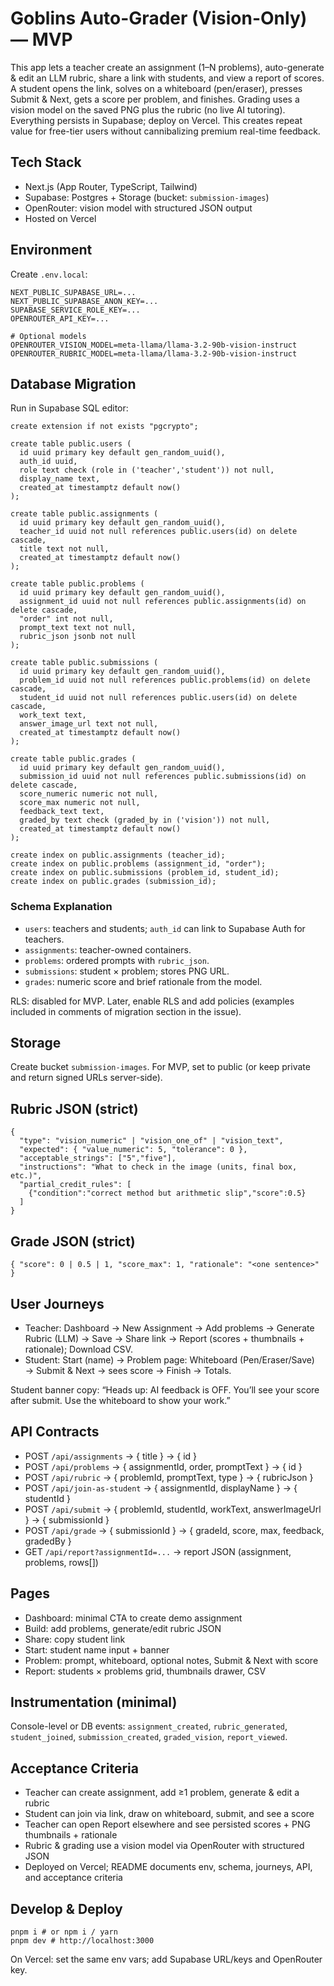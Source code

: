 # Goblins Auto-Grader (Vision-Only) — MVP

This app lets a teacher create an assignment (1–N problems), auto-generate & edit an LLM rubric, share a link with students, and view a report of scores. A student opens the link, solves on a whiteboard (pen/eraser), presses Submit & Next, gets a score per problem, and finishes. Grading uses a vision model on the saved PNG plus the rubric (no live AI tutoring). Everything persists in Supabase; deploy on Vercel. This creates repeat value for free-tier users without cannibalizing premium real-time feedback.

## Tech Stack
- Next.js (App Router, TypeScript, Tailwind)
- Supabase: Postgres + Storage (bucket: `submission-images`)
- OpenRouter: vision model with structured JSON output
- Hosted on Vercel

## Environment
Create `.env.local`:

```
NEXT_PUBLIC_SUPABASE_URL=...
NEXT_PUBLIC_SUPABASE_ANON_KEY=...
SUPABASE_SERVICE_ROLE_KEY=...
OPENROUTER_API_KEY=...

# Optional models
OPENROUTER_VISION_MODEL=meta-llama/llama-3.2-90b-vision-instruct
OPENROUTER_RUBRIC_MODEL=meta-llama/llama-3.2-90b-vision-instruct
```

## Database Migration
Run in Supabase SQL editor:

```
create extension if not exists "pgcrypto";

create table public.users (
  id uuid primary key default gen_random_uuid(),
  auth_id uuid,
  role text check (role in ('teacher','student')) not null,
  display_name text,
  created_at timestamptz default now()
);

create table public.assignments (
  id uuid primary key default gen_random_uuid(),
  teacher_id uuid not null references public.users(id) on delete cascade,
  title text not null,
  created_at timestamptz default now()
);

create table public.problems (
  id uuid primary key default gen_random_uuid(),
  assignment_id uuid not null references public.assignments(id) on delete cascade,
  "order" int not null,
  prompt_text text not null,
  rubric_json jsonb not null
);

create table public.submissions (
  id uuid primary key default gen_random_uuid(),
  problem_id uuid not null references public.problems(id) on delete cascade,
  student_id uuid not null references public.users(id) on delete cascade,
  work_text text,
  answer_image_url text not null,
  created_at timestamptz default now()
);

create table public.grades (
  id uuid primary key default gen_random_uuid(),
  submission_id uuid not null references public.submissions(id) on delete cascade,
  score_numeric numeric not null,
  score_max numeric not null,
  feedback_text text,
  graded_by text check (graded_by in ('vision')) not null,
  created_at timestamptz default now()
);

create index on public.assignments (teacher_id);
create index on public.problems (assignment_id, "order");
create index on public.submissions (problem_id, student_id);
create index on public.grades (submission_id);
```

### Schema Explanation
- `users`: teachers and students; `auth_id` can link to Supabase Auth for teachers.
- `assignments`: teacher-owned containers.
- `problems`: ordered prompts with `rubric_json`.
- `submissions`: student × problem; stores PNG URL.
- `grades`: numeric score and brief rationale from the model.

RLS: disabled for MVP. Later, enable RLS and add policies (examples included in comments of migration section in the issue).

## Storage
Create bucket `submission-images`. For MVP, set to public (or keep private and return signed URLs server-side).

## Rubric JSON (strict)
```
{
  "type": "vision_numeric" | "vision_one_of" | "vision_text",
  "expected": { "value_numeric": 5, "tolerance": 0 },
  "acceptable_strings": ["5","five"],
  "instructions": "What to check in the image (units, final box, etc.)",
  "partial_credit_rules": [
    {"condition":"correct method but arithmetic slip","score":0.5}
  ]
}
```

## Grade JSON (strict)
```
{ "score": 0 | 0.5 | 1, "score_max": 1, "rationale": "<one sentence>" }
```

## User Journeys
- Teacher: Dashboard → New Assignment → Add problems → Generate Rubric (LLM) → Save → Share link → Report (scores + thumbnails + rationale); Download CSV.
- Student: Start (name) → Problem page: Whiteboard (Pen/Eraser/Save) → Submit & Next → sees score → Finish → Totals.

Student banner copy: “Heads up: AI feedback is OFF. You’ll see your score after submit. Use the whiteboard to show your work.”

## API Contracts
- POST `/api/assignments` → { title } → { id }
- POST `/api/problems` → { assignmentId, order, promptText } → { id }
- POST `/api/rubric` → { problemId, promptText, type } → { rubricJson }
- POST `/api/join-as-student` → { assignmentId, displayName } → { studentId }
- POST `/api/submit` → { problemId, studentId, workText, answerImageUrl } → { submissionId }
- POST `/api/grade` → { submissionId } → { gradeId, score, max, feedback, gradedBy }
- GET `/api/report?assignmentId=...` → report JSON (assignment, problems, rows[])

## Pages
- Dashboard: minimal CTA to create demo assignment
- Build: add problems, generate/edit rubric JSON
- Share: copy student link
- Start: student name input + banner
- Problem: prompt, whiteboard, optional notes, Submit & Next with score
- Report: students × problems grid, thumbnails drawer, CSV

## Instrumentation (minimal)
Console-level or DB events: `assignment_created`, `rubric_generated`, `student_joined`, `submission_created`, `graded_vision`, `report_viewed`.

## Acceptance Criteria
- Teacher can create assignment, add ≥1 problem, generate & edit a rubric
- Student can join via link, draw on whiteboard, submit, and see a score
- Teacher can open Report elsewhere and see persisted scores + PNG thumbnails + rationale
- Rubric & grading use a vision model via OpenRouter with structured JSON
- Deployed on Vercel; README documents env, schema, journeys, API, and acceptance criteria

## Develop & Deploy
```
pnpm i # or npm i / yarn
pnpm dev # http://localhost:3000
```

On Vercel: set the same env vars; add Supabase URL/keys and OpenRouter key.


